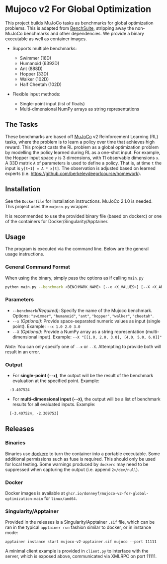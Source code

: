 # Mujoco v2 For Global Optimization
This project builds MuJoCo tasks as benchmarks for global optimization problems.
This is adapted from [BenchSuite](https://github.com/hvarfner/BenchSuite), stripping away the non-MuJoCo benchmarks and
other dependencies. We provide a binary executable as well as container images.

- Supports multiple benchmarks:
    - Swimmer (16D)
    - Humanoid (6392D)
    - Ant (888D)
    - Hopper (33D)
    - Walker (102D)
    - Half Cheetah (102D)

- Flexible input methods:
    - Single-point input (list of floats)
    - Multi-dimensional NumPy arrays as string representations

## The Tasks

These benchmarks are based off [MuJoCo](https://gymnasium.farama.org/environments/mujoco/) v2 Reinforcement Learning (RL)
tasks, where the problem is to learn a policy over time that achieves high reward. This project casts the
RL problem as a global optimization problem by modelling the policy learned during RL as a one-shot input.
For example, the Hopper input space `y` is 3 dimensions, with 11 observable dimensions `x`. A 33D matrix `A` of parameters
is used to define a policy. That is, at time `t` the input is `y[t+1] = A * x[t]`. The observation is adjusted
based on learned experts (i.e. https://github.com/berkeleydeeprlcourse/homework).

## Installation

See the `Dockerfile` for installation instructions. MuJoCo 2.1.0 is needed. This project uses the `mujoco-py` wrapper.

It is recommended to use the provided binary file (based on dockerc) or one of the containers for Docker/Singularity/Apptainer.

## Usage
The program is executed via the command line. Below are the general usage instructions.

### General Command Format
When using the binary, simply pass the options as if calling `main.py`

``` bash
python main.py --benchmark <BENCHMARK_NAME> [--x <X_VALUES>] [--X <X_ARRAY>]
```
### Parameters
- `--benchmark`_(Required)_: Specify the name of the Mujoco benchmark.
Options: `"swimmer"`, `"humanoid"`, `"ant"`, `"hopper"`, `"walker"`, `"cheetah"`.
- `--x` _(Optional)_: Provide space-separated numeric values as input (single point).
Example: `--x 1.0 2.0 3.0`
- `--X` _(Optional)_: Provide a NumPy array as a string representation (multi-dimensional input).
Example: `--X "[[1.0, 2.0, 3.0], [4.0, 5.0, 6.0]]"`

_Note_: You can only specify one of `--x` or `--X`. Attempting to provide both will result in an error.

### Output
- For **single-point (`--x`)**, the output will be the result of the benchmark evaluation at the specified point. Example:
``` 
  -3.407524
```
- For **multi-dimensional input (`--X`)**, the output will be a list of benchmark results for all evaluated inputs. Example:
``` 
  [-3.407524, -2.309753]
```

## Releases

### Binaries
Binaries use [dockerc](https://github.com/NilsIrl/dockerc) to turn the container into a portable executable. Some
additional permissions such as fuse is required. This should only be used for local testing. Some warnings
produced by `dockerc` may need to be suppressed when capturing the output (i.e. append `2>/dev/null`).


### Docker

Docker images is available at `ghcr.io/donneyf/mujoco-v2-for-global-optimization:main` for `linux/amd64`.

### Singularity/Apptainer

Provided in the releases is a Singularity/Apptainer `.sif` file, which can be ran in the typical `apptainer run` fashion
similar to docker, or in instance mode:

```
apptainer instance start mujoco-v2-apptainer.sif mujoco --port 11111
```

A minimal client example is provided in `client.py` to interface with the server, which is exposed above,
communicated via XMLRPC on port 11111.